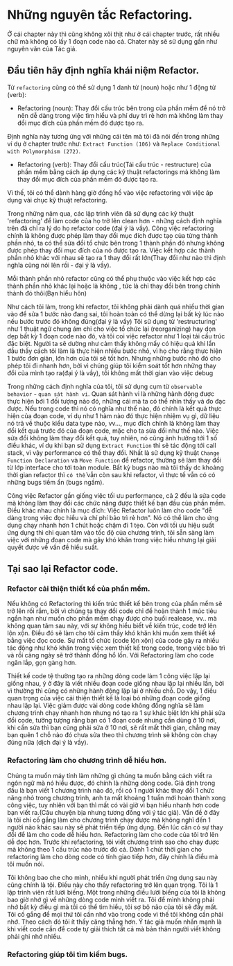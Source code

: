 # Những nguyên tắc Refactoring.

Ở cái chapter này thì cũng không xôi thịt như ở cái chapter trước, rất nhiều chữ mà không có lấy 1 đoạn code nào cả. Chater này sẽ sử dụng gần như nguyên văn của Tác giả.

## Đầu tiên hãy định nghĩa khái niệm Refactor.

Từ `refactoring` cũng có thể sử dụng 1 danh từ (noun) hoặc như 1 động từ (verb):
* Refactoring (noun): Thay đổi cấu trúc bên trong của phần mềm để nó trở nên dễ dàng trong việc tìm hiểu và phí duy trì rẻ hơn mà không làm thay đổi mục đích của phần mềm đó được tạo ra.

Định nghĩa này tương ứng với những cái tên mà tôi đã nói đến trong những ví dụ ở chapter trước như: `Extract Function (106)` và `Replace Conditional with Polymorphism (272)`.

* Refactoring (verb): Thay đổi cấu trúc(Tái cấu trúc - restructure) của phần mềm bằng cách áp dụng các kỹ thuật refactorings mà không làm thay đổi mục đích của phần mềm đó được tạo ra.

Vì thế, tôi có thể dành hàng giờ đồng hồ vào việc refactoring với việc áp dụng vài chục kỹ thuật refactoring.

Trong những năm qua, các lập trình viên đã sử dụng các kỹ thuật 'refactoring' để làm code của họ trở lên clean hơn -  những cách định nghĩa trên đã chỉ ra lý do họ refactor code (đại ý là vầy).
Công việc refactoring chính là không được phép làm thay đổi mục đích được tạo của từng thành phần nhỏ, ta có thể sửa đổi tổ chức bên trong 1 thành phần đó nhưng không được phép thay đổi mục đích của nó được tạo ra. Việc kết hợp các thành phần nhỏ khác với nhau sẽ tạo ra 1 thay đổi rất lớn(Thay đổi như nào thì định nghĩa cũng nói lên rồi - đại ý là vầy).

Mỗi thành phần nhỏ refactor cũng có thể phụ thuộc vào việc kết hợp các thành phần nhỏ khác lại hoặc là không , tức là chỉ thay đổi bên trong chính thành đó thôi(Bạn hiểu hôn)

Như cách tôi làm, trong khi refactor, tôi không phải dành quá nhiều thời gian vào để sửa 1 bước nào đang sai, tôi hoàn toàn có thể dừng lại bất kỳ lúc nào nếu bước trước đó không đúng(đại ý là vầy)
Tôi sử dụng từ 'restructuring' như 1 thuật ngữ chung ám chỉ cho việc tổ chức lại (reorganizing) hay dọn dẹp bất kỳ 1 đoạn code nào đó, và tôi coi việc refactor như 1 loại tái cấu trúc đặc biệt.
Người ta sẽ dường như cảm thấy không mấy có hiệu quả khi lần đầu thấy cách tôi làm là thực hiện nhiều bước nhỏ, vì họ cho rằng thực hiện 1 bước đơn giản, lớn hơn của tôi sẽ tốt hơn.
Nhưng những bước nhỏ đó cho phép tôi đi nhanh hơn, bởi vì chúng giúp tôi kiểm soát tốt hơn những thay đổi của mình tạo ra(đại ý là vầy), tôi không mất thời gian vào việc debug

Trong những cách định nghĩa của tôi, tôi sử dụng cụm từ `observable behavior` - `quan sát hành vi`. Quan sát hành vi là những hành động được thực hiện bới 1 đối tượng nào đó, những cái mà ta có thể nhìn thấy và đo đạc được. Nếu trong code thì nó có nghĩa như thế nào, đó chính là kết quả thực hiện của đoạn code, ví dụ như 1 hàm nào đó thực hiện nhiệm vụ gì, dữ liệu nó trả về thuộc kiểu data type nào, vv..., mục đích chính là không làm thay đổi kết quả trước đó của đoạn code, mặc cho ta sửa đổi như thế nào. Việc sửa đổi không làm thay đổi kết quả, tuy nhiên, nó cũng ảnh hưởng tới 1 số điều khác, ví dụ khi bạn sử dụng `Extract Function` thì sẽ tác động tới call stack, vì vậy performance có thể thay đổi. Nhất là sử dụng kỹ thuật `Change Function Declaration` và `Move Function` để refactor, thường sẽ làm thay đổi từ lớp interface cho tới toàn module. Bất kỳ bugs nào mà tôi thấy dc khoảng thời gian refactor thì `có thể` vẫn còn sau khi refactor, vì thực tế vẫn có có những bugs tiềm ẩn (bugs ngầm).

Công việc Refactor gần giống việc tối ưu performance, cả 2 đều là sửa code mà không làm thay đổi các chức năng được thiết kế bạn đầu của phần mềm. Điều khác nhau chính là mục đích: Việc Refactor luôn làm cho code "dễ dàng trong việc đọc hiểu và chí phí bảo trì rẻ hơn". Nó có thể làm cho ứng dụng chạy nhanh hơn 1 chút hoặc chậm đi 1 tẹo. Còn với tối ưu hiệu suất ứng dụng thì chỉ quan tâm vào tốc độ của chương trình, tôi sẵn sàng làm việc với những đoạn code mà gây khó khăn trong việc hiểu nhưng lại giải quyết được về vấn đề hiểu suất.

## Tại sao lại Refactor code.

### Refactor cải thiện thiết kế của phần mềm.
Nếu không có Refactoring thì kiến trúc thiết kế bên trong của phần mềm sẽ trở lên rối rắm, bởi vì chúng ta thay đổi code chỉ để hoàn thành 1 múc tiêu ngắn hạn như muốn cho phần mềm chạy được cho buổi realease, vv.. mà không quan tâm sau này, với sự không hiểu biết về kiến trúc, code trở lên lộn xộn. Điều đó sẽ làm cho tôi cảm thấy khó khăn khi muốn xem thiết kế bằng việc đọc code. Sự mất tổ chức (code lộn xộn) của code gây ra nhiều tác động như khó khăn trong việc xem thiết kế trong code, trong việc bảo trì và rồi càng ngày sẽ trở thành đống hổ lốn. Với Refactoring làm cho code ngăn lắp, gọn gàng hơn.

Thiết kế code tệ thường tạo ra những dòng code làm 1 công việc lặp lại giống nhau, ý ở đây là viết nhiều đoạn code giống nhau lặp lại nhiều lần, bởi vì thường thì cũng có những hành động lặp lại ở nhiều chỗ. Do vậy, 1 điều quan trọng của việc cải thiện thiết kế là loại bỏ những đoạn code giống nhau lặp lại. Việc giảm được vài dòng code không đồng nghĩa sẽ làm chương trình chạy nhanh hơn nhưng nó tạo ra 1 sự khác biệt lớn khi phải sửa đổi code, tưởng tượng rằng bạn có 1 đoạn code nhưng cần dùng ở 10 nơi, khi cần sửa thì bạn cũng phải sửa ở 10 nơi, sẽ rất mất thời gian, chẳng may bạn quên 1 chỗ nào đó chưa sửa theo thì chương trình sẽ không còn chạy đúng nữa (dịch đại ý là vầy).

### Refactoring làm cho chương trình dễ hiểu hơn.
Chúng ta muốn máy tính làm những gì chúng ta muốn bằng cách viết ra ngôn ngữ mà nó hiểu được, đó chính là những dòng code. Giả định trong đầu là bạn viết 1 chương trình nào đó, rồi có 1 người khác thay đổi 1 chức năng nhỏ trong chương trình, anh ta mất khoảng 1 tuần mới hoàn thành xong công việc, tuy nhiên với bạn thì mất có vài giờ vì bạn hiểu nhanh hơn code bạn viết ra.(Câu chuyện bịa nhưng tương đồng với ý tác giả). Vấn đề ở đây là tôi chỉ cố gắng làm cho chương trình chạy được mà không nghĩ đến 1 người nào khác sau này sẽ phát triển tiếp ứng dụng. Đến lúc cần có sự thay đổi để làm cho code dễ hiểu hơn. Refactoring làm cho code của tôi trở lên dễ đọc hơn. Trước khi refactoring, tôi viết chương trình sao cho chạy được mà không theo 1 cấu trúc nào trước đó cả. Dành 1 chút thời gian cho refactoring làm cho dòng code có tính giao tiếp hơn, đây chính là điều mà tôi muốn nói.

Tôi không bao che cho mình, nhiều khi người phát triển ứng dụng sau này cũng chính là tôi. Điều này cho thấy refactoring trở lên quan trọng. Tôi là 1 lập trình viên rất lười biếng. Một trong những điều lười biếng của tôi là không bao giờ nhớ gì về những dòng code mình viết ra. Tôi để mình không phải nhớ bất kỳ điều gì mà tôi có thể tìm hiểu, tôi sợ bộ não của tôi sẽ đầy mất. Tôi cố gắng để mọi thứ tôi cần nhớ vào trong code vì thế tôi không cần phải nhớ. Theo cách đó tôi ít thấy căng thẳng hơn. Ý tác giả muốn nhấn mạnh là khi viết code cần để code tự giải thích tất cả mà bản thân người viết không phải ghi nhớ nhiều.

### Refactoring giúp tôi tìm kiếm bugs.
